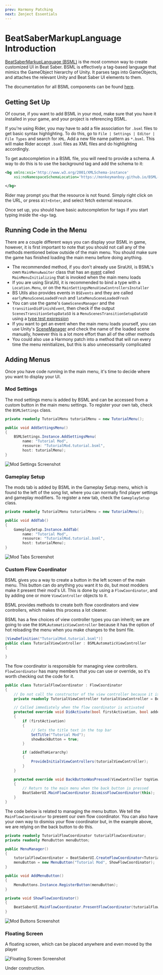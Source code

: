 ```yaml
---
prev: Harmony Patching
next: Zenject Essentials
---
```


# BeatSaberMarkupLanguage Introduction

[BeatSaberMarkupLanguage (BSML)](https://github.com/monkeymanboy/BeatSaberMarkupLanguage) is the most common way to
create customized UI in Beat Saber. BSML is effectively a tag-based language that mimics the GameObject hierarchy
of Unity. It parses tags into GameObjects, and attaches the relevant Unity and Beat Saber UI elements to them.

The documentation for all BSML components can be found [here](https://monkeymanboy.github.io/BSML-Docs/).

## Getting Set Up

Of course, if you want to add BSML in your mod, make sure that you have it installed in your game, and your project
is referencing BSML.

If you're using Rider, you may have to add a file association for `.bsml` files to get basic syntax highlighting. To
do this, go to `File | Settings | Editor | File Types` and search for `XML`. Add a new file name pattern as `*.bsml`.
This will make Rider accept `.bsml` files as XML files and do highlighting accordingly.

To get autocompletion in a BSML file, you will need to provide a schema. A way to do this is to use the background tag
and add the schema to it:

```xml
<bg xmlns:xsi='http://www.w3.org/2001/XMLSchema-instance'
    xsi:noNamespaceSchemaLocation='https://monkeymanboy.github.io/BSML-Docs/BSMLSchema.xsd'>

</bg>
```

Rider may prompt you that the resource is not found. Simply right click on the URL, or press `Alt+Enter`, and select
fetch external resource.

Once set up, you should have basic autocompletion for tags if you start typing inside the `<bg>` tag.

## Running Code in the Menu

There are a couple different ways you can display your BSML in game, however, it is first important to note that
you should not call any of the methods mentioned below outside of the main menu. You should make sure the game has finished
loading the main menu before doing anything.

- The recommended method, if you don't already use SiraUtil, is BSML's own `MainMenuAwaiter` class that has an
  [event](https://learn.microsoft.com/en-us/dotnet/csharp/programming-guide/events/) called `MainMenuInitializing`
  that is invoked when the main menu loads
- If you are using SiraUtil, it is recommended to bind a type with a `Location.Menu`, or on the `MainSettingsMenuViewControllersInstaller`
- BS Utils also provides events in `BSEvents` and they are called `earlyMenuSceneLoadedFresh` and `lateMenuSceneLoadedFresh`
- You can use the game's `GameScenesManager` and the `transitionDidFinishEvent`, then check if the output `ScenesTransitionSetupDataSO`
  is a `MenuScenesTransitionSetupDataSO` using a
  [type test expression](https://learn.microsoft.com/en-us/dotnet/csharp/language-reference/operators/type-testing-and-cast)
- If you want to get an event when the main menu loads yourself, you can use Unity's
  [SceneManager](https://docs.unity3d.com/6000.0/Documentation/ScriptReference/SceneManagement.SceneManager.html)
  and check the name of the loaded scene manually, however this is a lot more effort than all of the other methods
- You could also use a Harmony patch into a method that will run every time the menu reinitializes, but this is also unnecessarily
  complicated

## Adding Menus

Once you have code running in the main menu, it's time to decide where you want to display your UI.

### Mod Settings

The mod settings menu is added by BSML and can be accessed from a custom button in the main menu settings. To register
your own tab, check the `BSMLSettings` class.

```c#
private readonly TutorialMenu tutorialMenu = new TutorialMenu();

public void AddSettingsMenu()
{
    BSMLSettings.Instance.AddSettingsMenu(
        name: "Tutorial Mod",
        resource: "TutorialMod.tutorial.bsml",
        host: tutorialMenu);
}
```

![Mod Settings Screenshot](/.assets/images/modding/pc-mod-bsml-settings.jpg 'Mod Settings Screenshot')

### Gameplay Setup

The mods tab is added by BSML in the Gameplay Setup menu, which is found to the left of the song list, where
you can normally find player settings and gameplay modifiers. To register a new tab, check the `GameplaySetup` class.

```c#
private readonly TutorialMenu tutorialMenu = new TutorialMenu();

public void AddTab()
{
    GameplaySetup.Instance.AddTab(
        name: "Tutorial Mod",
        resource: "TutorialMod.tutorial.bsml",
        host: tutorialMenu);
}
```

![Mod Tabs Screenshot](/.assets/images/modding/pc-mod-bsml-tabs.jpg 'Mod Tabs Screenshot')

### Custom Flow Coordinator

BSML gives you a way to create a button in the left screen of the main menu. This button can do anything you want it
to do, but most modders make it present their mod's UI. This is done by using a `FlowCoordinator`, and by adding one
or more `ViewController` objects to it.

BSML provides methods to create both flow coordinators and view controllers, which makes this process a lot cleaner.

BSML has a few choices of view controller types you can inherit; we are going to use the `BSMLAutomaticViewController`
because it has the option of hot reloading the menu when you make changes to the bsml file.

```c#
[ViewDefinition("TutorialMod.tutorial.bsml")]
public class TutorialViewController : BSMLAutomaticViewController
{

}
```

The flow coordinator is responsible for managing view controllers. `FlowCoordinator` has many members that you can use
or override, so it's worth checking out the code for it.

```c#
public class TutorialFlowCoordinator : FlowCoordinator
{
    // Do not call the constructor of the view controller because it is a MonoBehaviour
    private readonly TutorialViewController tutorialViewController = BeatSaberUI.CreateViewController<TutorialViewController>();

    // Called immediately when the flow coordinator is activated
    protected override void DidActivate(bool firstActivation, bool addedToHierarchy, bool screenSystemEnabling)
    {
        if (firstActivation)
        {
            // Sets the title text in the top bar
            SetTitle("Tutorial Mod");
            showBackButton = true;
        }

        if (addedToHierarchy)
        {
            ProvideInitialViewControllers(tutorialViewController);
        }
    }

    protected override void BackButtonWasPressed(ViewController topViewController)
    {
        // Return to the main menu when the back button is pressed
        BeatSaberUI.MainFlowCoordinator.DismissFlowCoordinator(this);
    }
}
```

The code below is related to managing the menu button. We tell the `MainFlowCoordinator` to present our own
flow coordinator. You can also have your own way to dismiss your flow coordinator but, in the example above,
we are relying on the back button to do this.

```c#
private readonly TutorialFlowCoordinator tutorialFlowCoordinator;
private readonly MenuButton menuButton;

public MenuManager()
{
    tutorialFlowCoordinator = BeatSaberUI.CreateFlowCoordinator<TutorialFlowCoordinator>();
    menuButton = new MenuButton("Tutorial Mod", ShowFlowCoordinator);
}

public void AddMenuButton()
{
    MenuButtons.Instance.RegisterButton(menuButton);
}

private void ShowFlowCoordinator()
{
    BeatSaberUI.MainFlowCoordinator.PresentFlowCoordinator(tutorialFlowCoordinator);
}
```

![Mod Buttons Screenshot](/.assets/images/modding/pc-mod-bsml-buttons.jpg 'Mod Buttons Screenshot')

### Floating Screen

A floating screen, which can be placed anywhere and even moved by the player

![Floating Screen Screenshot](/.assets/images/modding/pc-mod-bsml-floating-screen.jpg 'Floating Screen Screenshot')

Under construction.
